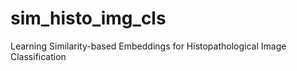 # sim_histo_img_cls
Learning Similarity-based Embeddings for Histopathological Image Classification

